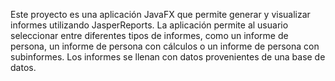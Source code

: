 Este proyecto es una aplicación JavaFX que permite generar y visualizar informes utilizando JasperReports. 
La aplicación permite al usuario seleccionar entre diferentes tipos de informes, como un informe de persona, un informe de persona con cálculos o un informe de persona con subinformes. 
Los informes se llenan con datos provenientes de una base de datos.
